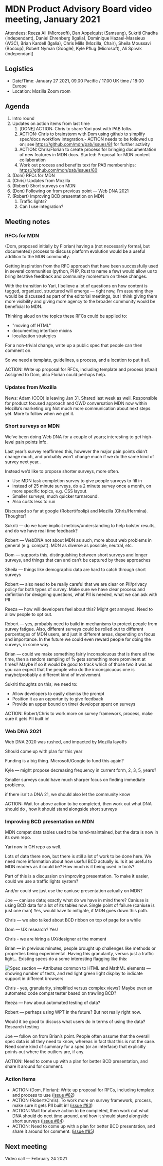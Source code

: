 # MDN Product Advisory Board video meeting, January 2021

Attendees: Reeza Ali (Microsoft), Dan Appelquist (Samsung), Sukriti Chadha (independant), Daniel Ehrenberg (Igalia), Dominique Hazael-Massieux (W3C), Brian Kardell (Igalia), Chris Mills (Mozilla, Chair), Sheila Moussavi (Bocoup), Robert Nyman (Google), Kyle Pflug (Microsoft), Ali Spivak (independant)

## Logistics
* Date/Time: January 27 2021, 09.00 Pacific / 17.00 UK time / 18:00 Europe
* Location: Mozilla Zoom room

## Agenda

1. Intro round
1. Updates on action items from last time
   1. [DONE] ACTION: Chris to share Yari post with PAB folks.
   1. ACTION: Chris to brainstorm with Dom using github to simplify spec/docs workflow integration.- ACTION needs to be followed up on; see https://github.com/mdn/pab/issues/81 for further activity
   1. ACTION: Chris/Florian to create process for bringing documentation of new features in MDN docs. Started: Proposal for MDN content collaboration
   1. Work out process and benefits text for PAB memberships: https://github.com/mdn/pab/issues/80
1. (Dom) RFCs for MDN
1. (Chris) Updates from Mozilla
1. (Robert) Short surveys on MDN
1. (Dom) Following on from previous point — Web DNA 2021
1. (Robert) Improving BCD presentation on MDN
   1. Traffic lights?
   1. Can I use integration?

## Meeting notes

### RFCs for MDN

(Dom, proposed initially by Florian) having a (not necessarily formal, but documented) process to discuss platform evolution would be a useful addition to the MDN community.

Getting inspiration from the RFC approach that have been successfully used in several communities (python, PHP, Rust to name a few) would allow us to bring iterative feedback and community momentum on these changes.

With the transition to Yari, I believe a lot of questions on how content is tagged, organized, structured will emerge — right now, I'm assuming they would be discussed as part of the editorial meetings, but I think giving them more visibility and giving more agency to the broader community would be beneficial to MDN.

Thinking aloud on the topics these RFCs could be applied to:
* "moving off HTML"
* documenting interface mixins
* localization strategies

For a non-trivial change, write up a public spec that people can then comment on.

So we need a template, guidelines, a process, and a location to put it all.

ACTION: Write up proposal for RFCs, including template and process (steal)
Assigned to Dom, also Florian could perhaps help.

### Updates from Mozilla

News: Adam (COO) is leaving Jan 31. Shared last week as well.
Responsible for product focused approach and OWD conversation
MDN now within Mozilla’s marketing org
Not much more communication about next steps yet. More to follow when we get it.

### Short surveys on MDN

We’ve been doing Web DNA for a couple of years; interesting to get high-level pain points info.

Last year’s survey reaffirmed this, however the major pain points didn’t change much, and probably won’t change much if we do the same kind of survey next year..

Instead we’d like to propose shorter surveys, more often.

* Use MDN task completion survey to give people surveys to fill in
* Instead of 25 minute surveys, do a 2 minute survey once a month, on more specific topics, e.g. CSS layout.
* Smaller surveys, much quicker turnaround.
* Also costs less to run

Discussed so far at google (Robert/foolip) and Mozilla (Chris/Hermina). Thoughts?

Sukriti — do we have implicit metrics/understanding to help bolster results, and do we have real time feedback?

Robert — WebDNA not about MDN as such, more about web problems in general (e.g. compat). MDN as diverse as possible, neutral, etc.

Dom — supports this, distinguishing between short surveys and longer surveys, and things that can and can’t be captured by these approaches

Sheila — things like demographic data are hard to catch through short surveys

Robert — also need to be really careful that we are clear on PII/privacy policy for both types of survey. Make sure we have clear process and definition for designing questions, what PII is needed, what we can ask with PII

Reeza — how will developers feel about this? Might get annoyed. Need to allow people to opt out.

Robert — yes, probably need to build in mechanisms to protect people from survey fatigue. Also, different surveys could be rolled out to different percentages of MDN users, and just in different areas, depending on focus and importance. In the future we could even reward people for doing the surveys, in some way.

Brian — could we make something fairly inconspicuous that is there all the time, then a random sampling of % gets something more prominent at times? Maybe if so it would be good to track which of those two it was as you can expect that the people who do the inconspicuous one is maybe/probably a different kind of involvement.

Sukriti thoughts on this; we need to:

* Allow developers to easily dismiss the prompt
* Position it as an opportunity to give feedback 
* Provide an upper bound on time/ developer spent on surveys

ACTION: Robert/Chris to work more on survey framework, process, make sure it gets PII built in!

### Web DNA 2021

Web DNA 2020 was rushed, and impacted by Mozilla layoffs

Should come up with plan for this year

Funding is a big thing. Microsoft/Google to fund this again?

Kyle — might propose decreasing frequency in current form, 2, 3, 5, years?

Smaller surveys could have much sharper focus on finding immediate problems.

if there isn't a DNA 21, we should also let the community know

ACTION: Wait for above action to be completed, then work out what DNA should do , how it should stand alongside short surveys

### Improving BCD presentation on MDN

MDN compat data tables used to be hand-maintained, but the data is now in its own repo.

Yari now in GH repo as well.

Lots of data there now, but there is still a lot of work to be done here.
We need more information about how useful BCD actually is. Is it as useful to MDN readers as it could be? How much is it being used in tools?

Part of this is a discussion on improving presentation. To make it easier, could we use a traffic lights system?

And/or could we just use the caniuse presentation actually on MDN?

Joe — caniuse data; exactly what do we have in mind there?
Caniuse is using BCD data for a lot of its tables now.
Single point of failure (caniuse is just one man)
Yes, would have to mitigate, if MDN goes down this path.

Chris — we also talked about BCD ribbon on top of page for a while

Dom — UX research? Yes!

Chris - we are hiring a UX/designer at the moment

Brian — in previous minutes, people brought up challenges like methods or properties being experimental. Having this granularity, versus just a traffic light… Existing specs do a some interesting flagging like this:

![Spec section — Attributes common to HTML and MathML elements — showing number of tests, and red light green light display to indicate support in different browsers](../assets/browser-support-spec-info.png)

Chris - yes, granularity, simplified versus complex views? Maybe even an automated code compat tester based on trawling BCD?

Reeza — how about automated testing of data?

Robert — perhaps using WPT in the future? But not really right now.

Would it be good to discuss what users do in terms of using the data? Research testing

Joe — follow on from Brian’s point.  People often assume that the overall spec data is all they need to know, whereas in fact that this is not the case. Need some kind of summary for a spec (or an interface) that explicitly points out where the outliers are, if any.

ACTION: Need to come up with a plan for better BCD presentation, and share it around for comment.



### Action items

* ACTION (Dom, Florian): Write up proposal for RFCs, including template and process to use ([issue #82](https://github.com/mdn/pab/issues/82))
* ACTION (Robert/Chris): To work more on survey framework, process, make sure it gets PII built in! ([issue #83](https://github.com/mdn/pab/issues/83))
* ACTION: Wait for above action to be completed, then work out what DNA should do next time around, and how it should stand alongside short surveys ([issue #84](https://github.com/mdn/pab/issues/84))
* ACTION: Need to come up with a plan for better BCD presentation, and share it around for comment. ([issue #85](https://github.com/mdn/pab/issues/85))




## Next meeting

Video call — February 24 2021
